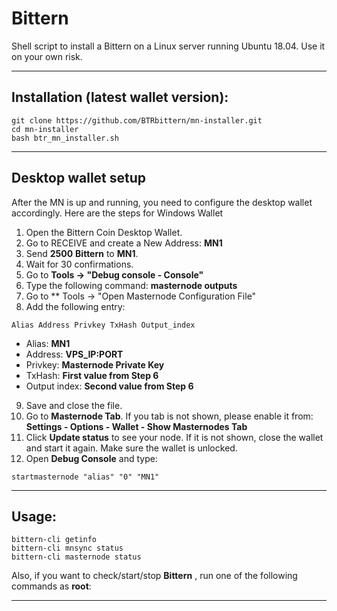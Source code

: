 # Bittern
Shell script to install a Bittern on a Linux server running Ubuntu 18.04. Use it on your own risk.

***
## Installation (latest wallet version):
```
git clone https://github.com/BTRbittern/mn-installer.git
cd mn-installer
bash btr_mn_installer.sh

```
***
## Desktop wallet setup

After the MN is up and running, you need to configure the desktop wallet accordingly. Here are the steps for Windows Wallet
1. Open the Bittern Coin Desktop Wallet.
2. Go to RECEIVE and create a New Address: **MN1**
3. Send **2500** **Bittern** to **MN1**.
4. Wait for 30 confirmations.
5. Go to **Tools -> "Debug console - Console"**
6. Type the following command: **masternode outputs**
7. Go to  ** Tools -> "Open Masternode Configuration File"
8. Add the following entry:
```
Alias Address Privkey TxHash Output_index
```
* Alias: **MN1**
* Address: **VPS_IP:PORT**
* Privkey: **Masternode Private Key**
* TxHash: **First value from Step 6**
* Output index:  **Second value from Step 6**
9. Save and close the file.
10. Go to **Masternode Tab**. If you tab is not shown, please enable it from: **Settings - Options - Wallet - Show Masternodes Tab**
11. Click **Update status** to see your node. If it is not shown, close the wallet and start it again. Make sure the wallet is unlocked.
12. Open **Debug Console** and type:
```
startmasternode "alias" "0" "MN1"
```
***

## Usage:
```
bittern-cli getinfo
bittern-cli mnsync status
bittern-cli masternode status
```
Also, if you want to check/start/stop **Bittern** , run one of the following commands as **root**:

***

